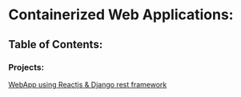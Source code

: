 # Containerized Web Applications:

## Table of Contents:
  ### Projects:
  
   [WebApp using Reactjs & Django rest framework](BlogManagement)
    
